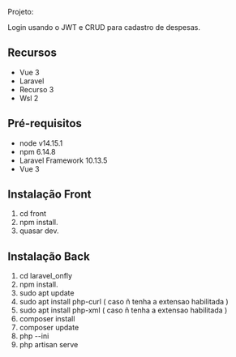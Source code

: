 Projeto:

Login usando o JWT e CRUD para cadastro de despesas. 

## Recursos
- Vue 3
- Laravel
- Recurso 3
- Wsl 2

## Pré-requisitos

- node v14.15.1
- npm 6.14.8
- Laravel Framework 10.13.5
- Vue 3

## Instalação Front

1. cd front
2. npm install.
3. quasar dev.

## Instalação Back

1. cd laravel_onfly
2. npm install.
3. sudo apt update
4. sudo apt install php-curl ( caso ñ tenha a extensao habilitada ) 
5. sudo apt install php-xml  ( caso ñ tenha a extensao habilitada ) 
6. composer install
7. composer update
8. php --ini
9. php artisan serve

